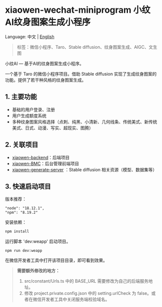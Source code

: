 # xiaowen-wechat-miniprogram 小纹AI纹身图案生成小程序

Language: 中文 | [English](./README_en.md)

> 标签：微信小程序、Taro、Stable diffusion、纹身图案生成、AIGC、文生图

小纹AI — 基于AI的纹身图案生成小程序。

一个基于 Taro 的微信小程序项目。借助 Stable diffusion
实现了生成纹身图案的功能。提供了若干种风格的纹身图案生成。

## 1. 主要功能

- 基础的用户登录、注册
- 用户生成额度系统
- 多种纹身图案风格选择（点刺、纯黑、小清新、几何线条、传统美式、新传统美式、日式、动漫、写实、超现实、图腾）

## 2. 关联项目

- [xiaowen-backend](https://github.com/VeejaLiu/xiaowen-backend)：后端项目
- [xiaowen-BMC](https://github.com/VeejaLiu/xiaowen-BMC)：后台管理前端项目
- [xiaowen-generate-server](https://github.com/VeejaLiu/xiaowen-generate-server)
  ：Stable diffusion 相关资源（模型、数据集等）

## 3. 快速启动项目

版本推荐：

```
"node": "18.12.1",
"npm": "8.19.2"
```

安装依赖：

```bash
npm install
```

运行脚本 'dev:weapp' 启动项目。

```
npm run dev:weapp
```

在微信开发者工具中打开该项目目录，即可看到效果。


> **需要额外修改的地方：**
> 1. src/constant/Urls.ts 中的 BASE_URL 需要修改为自己的后端服务地址。
> 2. 修改 project.private.config.json 中的 setting.urlCheck 为
     false。或者在微信开发者工具中关闭服务端校验域名。
